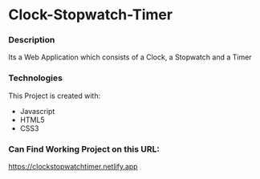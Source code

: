 
# **Clock-Stopwatch-Timer**

### **Description**
   Its a Web Application which consists of a Clock, a Stopwatch and a Timer
   
### **Technologies** 
This Project is created with:
 - Javascript
 - HTML5
 - CSS3
 
### Can Find Working Project on this URL:
https://clockstopwatchtimer.netlify.app
